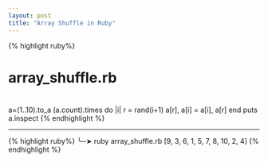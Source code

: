 ```yaml
---
layout: post
title: "Array Shuffle in Ruby"
---
```


{% highlight ruby%}
#
# array_shuffle.rb
#
a=(1..10).to_a
(a.count).times do |i|
  r = rand(i+1)
  a[r], a[i] = a[i], a[r]
end
puts a.inspect
{% endhighlight %}

-----

{% highlight ruby%}
╰─➤  ruby array_shuffle.rb
[9, 3, 6, 1, 5, 7, 8, 10, 2, 4]
{% endhighlight %}
